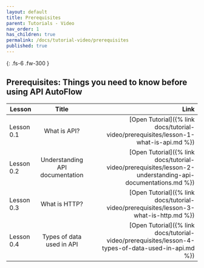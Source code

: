 ```yaml
---
layout: default
title: Prerequisites
parent: Tutorials - Video
nav_order: 1
has_children: true
permalink: /docs/tutorial-video/prerequisites
published: true
---
```

{: .fs-6 .fw-300 }


## Prerequisites:  Things you need to know before using API AutoFlow

| Lesson        | Title           | Link  |
| ------------- |:-------------:| -----:|
| Lesson 0.1  | What is API?  | [Open Tutorial]({% link docs/tutorial-video/prerequisites/lesson-1-what-is-api.md %}) |
| Lesson 0.2  | Understanding API documentation | [Open Tutorial]({% link docs/tutorial-video/prerequisites/lesson-2-understanding-api-documentations.md %}) |
| Lesson 0.3  | What is HTTP? | [Open Tutorial]({% link docs/tutorial-video/prerequisites/lesson-3-what-is-http.md %}) |
| Lesson 0.4  | Types of data used in API  | [Open Tutorial]({% link docs/tutorial-video/prerequisites/lesson-4-types-of-data-used-in-api.md %}) |
